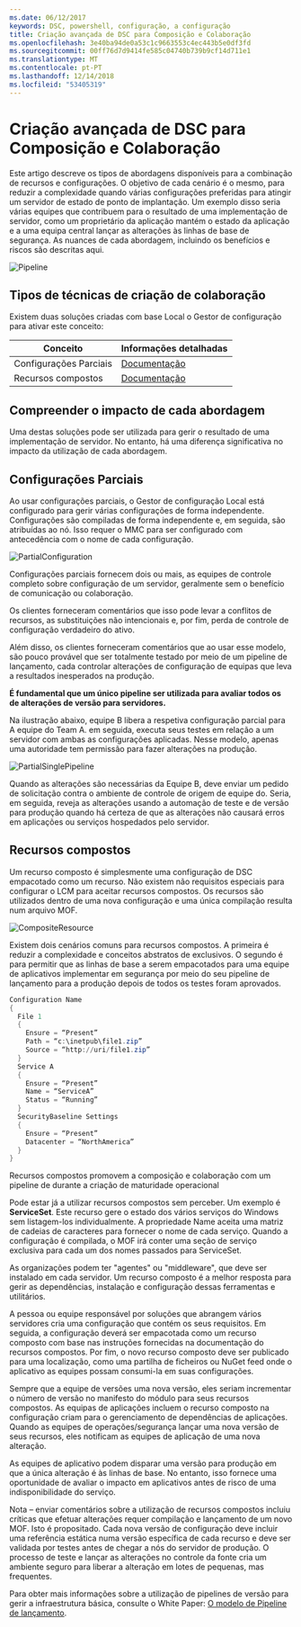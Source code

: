 ```yaml
---
ms.date: 06/12/2017
keywords: DSC, powershell, configuração, a configuração
title: Criação avançada de DSC para Composição e Colaboração
ms.openlocfilehash: 3e40ba94de0a53c1c9663553c4ec443b5e0df3fd
ms.sourcegitcommit: 00ff76d7d9414fe585c04740b739b9cf14d711e1
ms.translationtype: MT
ms.contentlocale: pt-PT
ms.lasthandoff: 12/14/2018
ms.locfileid: "53405319"
---
```

# <a name="advanced-dsc-authoring-for-composition-and-collaboration"></a>Criação avançada de DSC para Composição e Colaboração

Este artigo descreve os tipos de abordagens disponíveis para a combinação de recursos e configurações.
O objetivo de cada cenário é o mesmo, para reduzir a complexidade quando várias configurações preferidas para atingir um servidor de estado de ponto de implantação.
Um exemplo disso seria várias equipes que contribuem para o resultado de uma implementação de servidor, como um proprietário da aplicação mantém o estado da aplicação e a uma equipa central lançar as alterações às linhas de base de segurança.
As nuances de cada abordagem, incluindo os benefícios e riscos são descritas aqui.

![Pipeline](../images/Pipeline.jpg)

## <a name="types-of-collaborative-authoring-techniques"></a>Tipos de técnicas de criação de colaboração

Existem duas soluções criadas com base Local o Gestor de configuração para ativar este conceito:

| Conceito | Informações detalhadas
|-|-
| Configurações Parciais | [Documentação](../pull-server/partialConfigs.md)
| Recursos compostos | [Documentação](../resources/authoringResourceComposite.md)

## <a name="understanding-the-impact-of-each-approach"></a>Compreender o impacto de cada abordagem

Uma destas soluções pode ser utilizada para gerir o resultado de uma implementação de servidor.
No entanto, há uma diferença significativa no impacto da utilização de cada abordagem.

## <a name="partial-configurations"></a>Configurações Parciais

Ao usar configurações parciais, o Gestor de configuração Local está configurado para gerir várias configurações de forma independente.
Configurações são compiladas de forma independente e, em seguida, são atribuídas ao nó.
Isso requer o MMC para ser configurado com antecedência com o nome de cada configuração.

![PartialConfiguration](../images/PartialConfiguration.jpg)

Configurações parciais fornecem dois ou mais, as equipes de controle completo sobre configuração de um servidor, geralmente sem o benefício de comunicação ou colaboração.

Os clientes forneceram comentários que isso pode levar a conflitos de recursos, as substituições não intencionais e, por fim, perda de controle de configuração verdadeiro do ativo.

Além disso, os clientes forneceram comentários que ao usar esse modelo, são pouco provável que ser totalmente testado por meio de um pipeline de lançamento, cada controlar alterações de configuração de equipas que leva a resultados inesperados na produção.

**É fundamental que um único pipeline ser utilizada para avaliar todos os de alterações de versão para servidores.**

Na ilustração abaixo, equipe B libera a respetiva configuração parcial para A equipe do Team A. em seguida, executa seus testes em relação a um servidor com ambas as configurações aplicadas.
Nesse modelo, apenas uma autoridade tem permissão para fazer alterações na produção.

![PartialSinglePipeline](../images/PartialSinglePipeline.jpg)

Quando as alterações são necessárias da Equipe B, deve enviar um pedido de solicitação contra o ambiente de controle de origem de equipe do.
Seria, em seguida, reveja as alterações usando a automação de teste e de versão para produção quando há certeza de que as alterações não causará erros em aplicações ou serviços hospedados pelo servidor.

## <a name="composite-resources"></a>Recursos compostos

Um recurso composto é simplesmente uma configuração de DSC empacotado como um recurso.
Não existem não requisitos especiais para configurar o LCM para aceitar recursos compostos.
Os recursos são utilizados dentro de uma nova configuração e uma única compilação resulta num arquivo MOF.

![CompositeResource](../images/CompositeResource.jpg)

Existem dois cenários comuns para recursos compostos.
A primeira é reduzir a complexidade e conceitos abstratos de exclusivos.
O segundo é para permitir que as linhas de base a serem empacotados para uma equipe de aplicativos implementar em segurança por meio do seu pipeline de lançamento para a produção depois de todos os testes foram aprovados.

```PowerShell
Configuration Name
{
  File 1
  {
    Ensure = “Present”
    Path = “c:\inetpub\file1.zip”
    Source = “http://uri/file1.zip”
  }
  Service A
  {
    Ensure = “Present”
    Name = “ServiceA”
    Status = “Running”
  }
  SecurityBaseline Settings
  {
    Ensure = “Present”
    Datacenter = “NorthAmerica”
  }
}
```

Recursos compostos promovem a composição e colaboração com um pipeline de durante a criação de maturidade operacional

Pode estar já a utilizar recursos compostos sem perceber.
Um exemplo é **ServiceSet**.
Este recurso gere o estado dos vários serviços do Windows sem listagem-los individualmente.
A propriedade Name aceita uma matriz de cadeias de caracteres para fornecer o nome de cada serviço.
Quando a configuração é compilada, o MOF irá conter uma seção de serviço exclusiva para cada um dos nomes passados para ServiceSet.

As organizações podem ter "agentes" ou "middleware", que deve ser instalado em cada servidor.
Um recurso composto é a melhor resposta para gerir as dependências, instalação e configuração dessas ferramentas e utilitários.

A pessoa ou equipe responsável por soluções que abrangem vários servidores cria uma configuração que contém os seus requisitos.
Em seguida, a configuração deverá ser empacotada como um recurso composto com base nas instruções fornecidas na documentação do recursos compostos.
Por fim, o novo recurso composto deve ser publicado para uma localização, como uma partilha de ficheiros ou NuGet feed onde o aplicativo as equipes possam consumi-la em suas configurações.

Sempre que a equipe de versões uma nova versão, eles seriam incrementar o número de versão no manifesto do módulo para seus recursos compostos.
As equipas de aplicações incluem o recurso composto na configuração criam para o gerenciamento de dependências de aplicações.
Quando as equipes de operações/segurança lançar uma nova versão de seus recursos, eles notificam as equipes de aplicação de uma nova alteração.

As equipes de aplicativo podem disparar uma versão para produção em que a única alteração é às linhas de base.
No entanto, isso fornece uma oportunidade de avaliar o impacto em aplicativos antes de risco de uma indisponibilidade do serviço.

Nota – enviar comentários sobre a utilização de recursos compostos incluiu críticas que efetuar alterações requer compilação e lançamento de um novo MOF.
Isto é propositado.
Cada nova versão de configuração deve incluir uma referência estática numa versão específica de cada recurso e deve ser validada por testes antes de chegar a nós do servidor de produção.
O processo de teste e lançar as alterações no controle da fonte cria um ambiente seguro para liberar a alteração em lotes de pequenas, mas frequentes.

Para obter mais informações sobre a utilização de pipelines de versão para gerir a infraestrutura básica, consulte o White Paper: [O modelo de Pipeline de lançamento](../further-reading/whitepapers.md).
